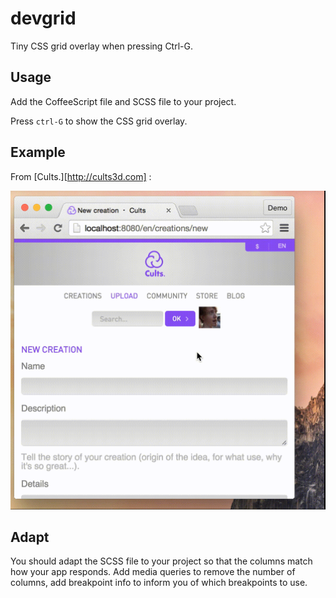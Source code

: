 # devgrid

Tiny CSS grid overlay when pressing Ctrl-G.

## Usage

Add the CoffeeScript file and SCSS file to your project.

Press `ctrl-G` to show the CSS grid overlay.

## Example

From [Cults.][http://cults3d.com] :

![](https://raw.githubusercontent.com/sunny/devgrid/master/devgrid.gif)


## Adapt

You should adapt the SCSS file to your project so that the columns match how
your app responds. Add media queries to remove the number of columns, add
breakpoint info to inform you of which breakpoints to use.

